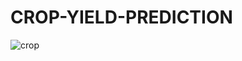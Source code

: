 # CROP-YIELD-PREDICTION
![crop](https://github.com/user-attachments/assets/366483ec-972e-48de-85d0-d2ef6e05818a)

